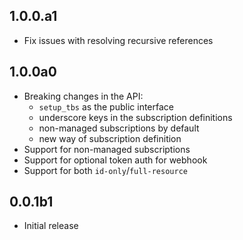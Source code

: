 ## 1.0.0.a1

- Fix issues with resolving recursive references

## 1.0.0a0

- Breaking changes in the API:
    - `setup_tbs` as the public interface
    - underscore keys in the subscription definitions
    - non-managed subscriptions by default
    - new way of subscription definition
- Support for non-managed subscriptions
- Support for optional token auth for webhook
- Support for both `id-only`/`full-resource`

## 0.0.1b1

- Initial release
